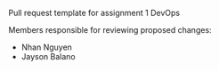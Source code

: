 Pull request template for assignment 1 DevOps

Members responsible for reviewing proposed changes:

- Nhan Nguyen 
- Jayson Balano

